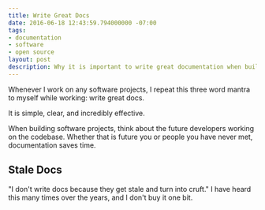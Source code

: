```yaml
---
title: Write Great Docs
date: 2016-06-18 12:43:59.794000000 -07:00
tags:
- documentation
- software
- open source
layout: post
description: Why it is important to write great documentation when building software.
---
```


Whenever I work on any software projects, I repeat this three word
mantra to myself while working: write great docs.

It is simple, clear, and incredibly effective.

When building software projects, think about the future developers
working on the codebase. Whether that is future you or people you have
never met, documentation saves time.

## Stale Docs

"I don't write docs because they get stale and turn into cruft." I have
heard this many times over the years, and I don't buy it one bit.
